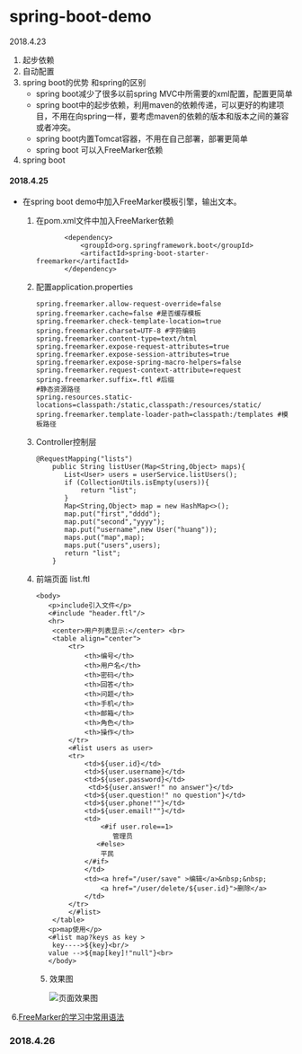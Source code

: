 # spring-boot-demo
2018.4.23


1. 起步依赖
2. 自动配置
3. spring boot的优势 和spring的区别
   - spring boot减少了很多以前spring MVC中所需要的xml配置，配置更简单
   - spring boot中的起步依赖，利用maven的依赖传递，可以更好的构建项目，不用在向spring一样，要考虑maven的依赖的版本和版本之间的兼容或者冲突。
   - spring boot内置Tomcat容器，不用在自己部署，部署更简单
   - spring boot 可以入FreeMarker依赖
4. spring boot 


#### 2018.4.25

* 在spring boot demo中加入FreeMarker模板引擎，输出文本。

  1. 在pom.xml文件中加入FreeMarker依赖

     ```
            <dependency>
     			<groupId>org.springframework.boot</groupId>
     			<artifactId>spring-boot-starter-freemarker</artifactId>
     		</dependency>
     ```

  2. 配置application.properties

     ```
     spring.freemarker.allow-request-override=false
     spring.freemarker.cache=false #是否缓存模板
     spring.freemarker.check-template-location=true
     spring.freemarker.charset=UTF-8 #字符编码
     spring.freemarker.content-type=text/html
     spring.freemarker.expose-request-attributes=true
     spring.freemarker.expose-session-attributes=true
     spring.freemarker.expose-spring-macro-helpers=false
     spring.freemarker.request-context-attribute=request
     spring.freemarker.suffix=.ftl #后缀
     #静态资源路径
     spring.resources.static-locations=classpath:/static,classpath:/resources/static/
     spring.freemarker.template-loader-path=classpath:/templates #模板路径
     ```

  3. Controller控制层

     ```
     @RequestMapping("lists")
         public String listUser(Map<String,Object> maps){
            List<User> users = userService.listUsers();
            if (CollectionUtils.isEmpty(users)){
                return "list";
            }
            Map<String,Object> map = new HashMap<>();
            map.put("first","dddd");
            map.put("second","yyyy");
            map.put("username",new User("huang"));
            maps.put("map",map);
            maps.put("users",users);
            return "list";
         }
     ```

  4. 前端页面 list.ftl

     ```
     <body>
        <p>include引入文件</p>
        <#include "header.ftl"/>
        <hr>
         <center>用户列表显示:</center> <br>
         <table align="center">
             <tr>
                 <th>编号</th>
                 <th>用户名</th>
                 <th>密码</th>
                 <th>回答</th>
                 <th>问题</th>
                 <th>手机</th>
                 <th>邮箱</th>
                 <th>角色</th>
                 <th>操作</th>
             </tr>
             <#list users as user>
             <tr>
                 <td>${user.id}</td>
                 <td>${user.username}</td>
                 <td>${user.password}</td>
                  <td>${user.answer!" no answer"}</td>
                 <td>${user.question!" no question"}</td>
                 <td>${user.phone!""}</td>
                 <td>${user.email!""}</td>
                 <td>
                     <#if user.role==1>
                        管理员
                    <#else>
                     平民
                 </#if>
                 </td>
                 <td><a href="/user/save" >编辑</a>&nbsp;&nbsp;
                     <a href="/user/delete/${user.id}">删除</a>
                 </td>
             </tr>
             </#list>
         </table>
        <p>map使用</p>
        <#list map?keys as key >
         key---->${key}<br/>
        value -->${map[key]!"null"}<br>
        </body>
     ```

     5. 效果图

        ![页面效果图](http://img.studyhuang.cn/freemarker.jpg)

​    6.[FreeMarker的学习中常用语法](http://studyhuang.cn/2018/04/25/1/#more)

### 2018.4.26

